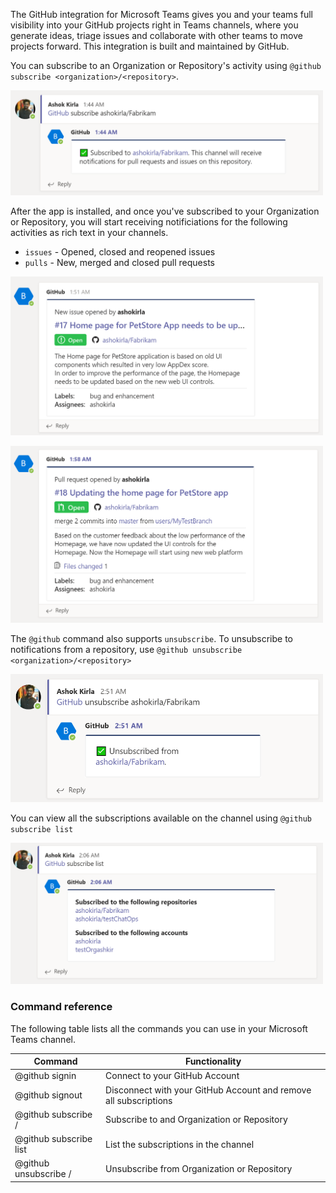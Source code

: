 The GitHub integration for Microsoft Teams gives you and your teams full visibility into your GitHub projects right in Teams channels, where you generate ideas, triage issues and collaborate with other teams to move projects forward. This integration is built and maintained by GitHub.

You can subscribe to an Organization or Repository's activity using `@github subscribe <organization>/<repository>`. 
<p align="left"><img width="500" alt="Subscribe" src="../images/Subscribe.PNG"></p>

After the app is installed, and once you've subscribed to your Organization or Repository, you will start receiving notificiations for the following activities as rich text in your channels.
- `issues` - Opened, closed and reopened issues
- `pulls` - New, merged and closed pull requests

<p align="left"><img width="500" alt="Issue" src="../images/Issue.PNG"></p>
<p align="left"><img width="500" alt="PR" src="../images/PR.PNG"></p>

The `@github` command also supports `unsubscribe`. To unsubscribe to notifications from a repository, use `@github unsubscribe <organization>/<repository>`
<p align="left"><img width="500" alt="UnSubscribe" src="../images/UnSubscribe.PNG"></p>

You can view all the subscriptions available on the channel using `@github subscribe list`
<p align="left"><img width="500" alt="Subscribe list" src="../images/subscribelist.PNG"></p>


### Command reference

The following table lists all the commands you can use in your Microsoft Teams channel.

|Command	| Functionality |
| -------------------- |----------------|
| @github signin	| Connect to your GitHub Account |
| @github signout	| Disconnect with your GitHub Account and remove all subscriptions |
| @github subscribe <organization>/<Repository>	| Subscribe to and Organization or Repository |
| @github subscribe list	| List the subscriptions in the channel |
| @github unsubscribe <Organization>/<Repository>	| Unsubscribe from Organization or Repository |
